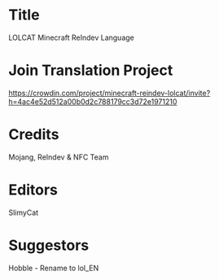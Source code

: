 # Title
 LOLCAT Minecraft ReIndev Language
# Join Translation Project 
https://crowdin.com/project/minecraft-reindev-lolcat/invite?h=4ac4e52d512a00b0d2c788179cc3d72e1971210
  # Credits
 Mojang, ReIndev & NFC Team
# Editors
   SlimyCat
 # Suggestors
   Hobble - Rename to lol_EN
